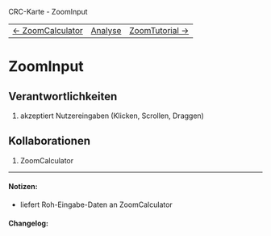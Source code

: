CRC-Karte - ZoomInput
<table>
<tbody>
  <tr>
    <td>
        <a href='crc-ZoomCalculator.md'>
            ← ZoomCalculator
        </a>
    </td>
    <td>
        <a href='README.md'>
            Analyse
        </a>
    </td>
    <td>
        <a href='crc-ZoomTutorial.md'>
            ZoomTutorial →
        </a>
    </td>
  </tr>
</tbody>
</table>

# ZoomInput
## Verantwortlichkeiten
<!-- Wissen, welches verwaltet und angeboten wird, Aktion die angeboten werden, öffentliche Leistung -->
<!-- "Walkthrough" -> Szenarien zur Anwendung des Systems -->
<!-- Nichts, was eine andere Klasse machen könnte -->
<!-- Die Sachen die die Klasse macht -> keiner anderen Klasse geben -->
<!-- zentrale Verantwortlichkeiten vs verteilt -->
1. akzeptiert Nutzereingaben (Klicken, Scrollen, Draggen)

## Kollaborationen
<!-- Kann die Klasse die Verantwortlichkeiten selbstädnig erfüllen? Was benötigt sie von welcher Klasse? -->
<!-- Was weiß die Klasse? Welche anderen Klassen benötigen die Informationen? -->
1. ZoomCalculator

---
#### Notizen:
<!-- Hier Notizen zum Denkprozess, Hintergrundgedanken, Klarstellungen hinzufügen  -->
- liefert Roh-Eingabe-Daten an ZoomCalculator

#### Changelog:
<!-- Hier eventuelle Abänderungen dokumentieren -->
